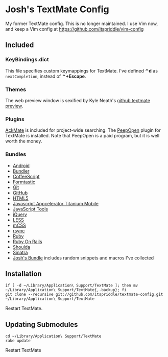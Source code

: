 # Josh's TextMate Config

My former TextMate config. This is no longer maintained. I use Vim now, and
keep a Vim config at <https://github.com/itspriddle/vim-config>


## Included

### KeyBindings.dict

This file specifies custom keymappings for TextMate. I've defined **&#8963;d**
as `nextCompletion`, instead of **&#8963;+Escape**.


### Themes

The web preview window is sexified by Kyle Neath's
[github textmate preview](http://github.com/kneath/github_textmate_preview).


### Plugins

[AckMate](http://github.com/protocool/AckMate) is included for project-wide
searching. The [PeepOpen](http://peepcode.com/products/peepopen) plugin
for TextMate is installed. Note that PeepOpen is a paid program, but it
is well worth the money.


### Bundles

* [Android](http://github.com/peon/Android.tmbundle)
* [Bundler](http://github.com/drnic/Bundler.tmbundle.git)
* [CoffeeScript](http://github.com/jashkenas/coffee-script-tmbundle)
* [Formtastic](http://github.com/grimen/formtastic_tmbundle)
* [Git](http://github.com/timcharper/git-tmbundle)
* [GitHub](http://github.com/drnic/github-tmbundle)
* [HTML5](http://github.com/johnmuhl/html5.tmbundle)
* [Javascript Appcelerator Titanium Mobile](http://github.com/subtleGradient/JavaScript-Appcelerator-Titanium-Mobile.tmbundle)
* [JavaScript Tools](http://github.com/johnmuhl/javascript-tools-tmbundle)
* [jQuery](http://github.com/kswedberg/jquery-tmbundle)
* [LESS](http://github.com/appden/less.tmbundle)
* [mCSS](http://github.com/minimaldesign/mCSS.tmbundle)
* [rsync](http://github.com/itspriddle/tm-rsync)
* [Ruby](http://github.com/drnic/ruby-tmbundle)
* [Ruby On Rails](http://github.com/drnic/ruby-on-rails-tmbundle)
* [Shoulda](http://github.com/drnic/ruby-shoulda-tmbundle)
* [Sinatra](http://github.com/foca/sinatra-tmbundle)
* [Josh's Bundle](http://github.com/itspriddle/my-textmate-bundle) includes random
snippets and macros I've collected


## Installation

    if [ -d ~/Library/Application\ Support/TextMate ]; then mv ~/Library/Application\ Support/TextMate{,.backup}; fi
    git clone --recursive git://github.com/itspriddle/textmate-config.git ~/Library/Application\ Support/TextMate


Restart TextMate.


## Updating Submodules

    cd ~/Library/Application\ Support/TextMate
    rake update


Restart TextMate

